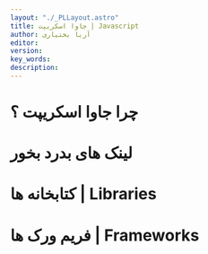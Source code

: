 ```yaml
---
layout: "./_PLLayout.astro"
title: جاوا اسکریپت | Javascript
author: آریا بختیاری
editor: 
version: 
key_words:  
description: 
---
```


# چرا جاوا اسکریپت ؟

# لینک های بدرد بخور


# کتابخانه ها | Libraries


# فریم ورک ها | Frameworks
